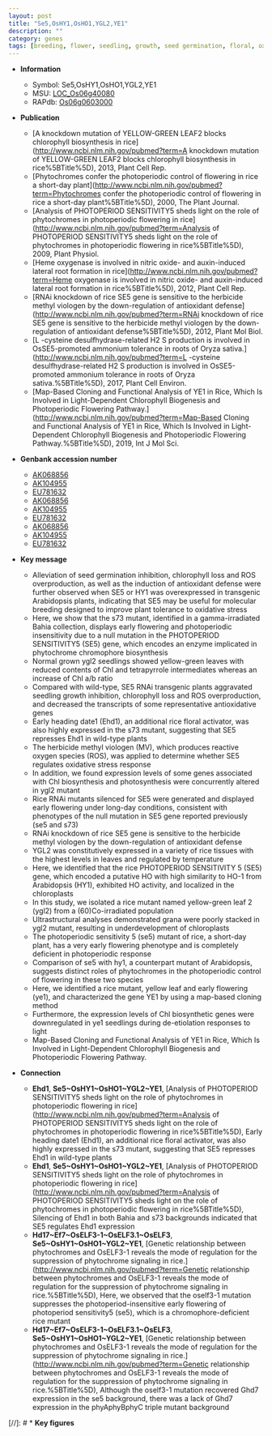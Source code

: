 ```yaml
---
layout: post
title: "Se5,OsHY1,OsHO1,YGL2,YE1"
description: ""
category: genes
tags: [breeding, flower, seedling, growth, seed germination, floral, oxidative, photosynthesis, defense, temperature, chloroplast, heading date, leaf, seed, seedlings, map-based cloning, chlorophyll biogenesis]
---
```


* **Information**  
    + Symbol: Se5,OsHY1,OsHO1,YGL2,YE1  
    + MSU: [LOC_Os06g40080](http://rice.plantbiology.msu.edu/cgi-bin/ORF_infopage.cgi?orf=LOC_Os06g40080)  
    + RAPdb: [Os06g0603000](http://rapdb.dna.affrc.go.jp/viewer/gbrowse_details/irgsp1?name=Os06g0603000)  

* **Publication**  
    + [A knockdown mutation of YELLOW-GREEN LEAF2 blocks chlorophyll biosynthesis in rice](http://www.ncbi.nlm.nih.gov/pubmed?term=A knockdown mutation of YELLOW-GREEN LEAF2 blocks chlorophyll biosynthesis in rice%5BTitle%5D), 2013, Plant Cell Rep.
    + [Phytochromes confer the photoperiodic control of flowering in rice a short-day plant](http://www.ncbi.nlm.nih.gov/pubmed?term=Phytochromes confer the photoperiodic control of flowering in rice a short-day plant%5BTitle%5D), 2000, The Plant Journal.
    + [Analysis of PHOTOPERIOD SENSITIVITY5 sheds light on the role of phytochromes in photoperiodic flowering in rice](http://www.ncbi.nlm.nih.gov/pubmed?term=Analysis of PHOTOPERIOD SENSITIVITY5 sheds light on the role of phytochromes in photoperiodic flowering in rice%5BTitle%5D), 2009, Plant Physiol.
    + [Heme oxygenase is involved in nitric oxide- and auxin-induced lateral root formation in rice](http://www.ncbi.nlm.nih.gov/pubmed?term=Heme oxygenase is involved in nitric oxide- and auxin-induced lateral root formation in rice%5BTitle%5D), 2012, Plant Cell Rep.
    + [RNAi knockdown of rice SE5 gene is sensitive to the herbicide methyl viologen by the down-regulation of antioxidant defense](http://www.ncbi.nlm.nih.gov/pubmed?term=RNAi knockdown of rice SE5 gene is sensitive to the herbicide methyl viologen by the down-regulation of antioxidant defense%5BTitle%5D), 2012, Plant Mol Biol.
    + [L -cysteine desulfhydrase-related H2 S production is involved in OsSE5-promoted ammonium tolerance in roots of Oryza sativa.](http://www.ncbi.nlm.nih.gov/pubmed?term=L -cysteine desulfhydrase-related H2 S production is involved in OsSE5-promoted ammonium tolerance in roots of Oryza sativa.%5BTitle%5D), 2017, Plant Cell Environ.
    + [Map-Based Cloning and Functional Analysis of YE1 in Rice, Which Is Involved in Light-Dependent Chlorophyll Biogenesis and Photoperiodic Flowering Pathway.](http://www.ncbi.nlm.nih.gov/pubmed?term=Map-Based Cloning and Functional Analysis of YE1 in Rice, Which Is Involved in Light-Dependent Chlorophyll Biogenesis and Photoperiodic Flowering Pathway.%5BTitle%5D), 2019, Int J Mol Sci.

* **Genbank accession number**  
    + [AK068856](http://www.ncbi.nlm.nih.gov/nuccore/AK068856)
    + [AK104955](http://www.ncbi.nlm.nih.gov/nuccore/AK104955)
    + [EU781632](http://www.ncbi.nlm.nih.gov/nuccore/EU781632)
    + [AK068856](http://www.ncbi.nlm.nih.gov/nuccore/AK068856)
    + [AK104955](http://www.ncbi.nlm.nih.gov/nuccore/AK104955)
    + [EU781632](http://www.ncbi.nlm.nih.gov/nuccore/EU781632)
    + [AK068856](http://www.ncbi.nlm.nih.gov/nuccore/AK068856)
    + [AK104955](http://www.ncbi.nlm.nih.gov/nuccore/AK104955)
    + [EU781632](http://www.ncbi.nlm.nih.gov/nuccore/EU781632)

* **Key message**  
    + Alleviation of seed germination inhibition, chlorophyll loss and ROS overproduction, as well as the induction of antioxidant defense were further observed when SE5 or HY1 was overexpressed in transgenic Arabidopsis plants, indicating that SE5 may be useful for molecular breeding designed to improve plant tolerance to oxidative stress
    + Here, we show that the s73 mutant, identified in a gamma-irradiated Bahia collection, displays early flowering and photoperiodic insensitivity due to a null mutation in the PHOTOPERIOD SENSITIVITY5 (SE5) gene, which encodes an enzyme implicated in phytochrome chromophore biosynthesis
    + Normal grown ygl2 seedlings showed yellow-green leaves with reduced contents of Chl and tetrapyrrole intermediates whereas an increase of Chl a/b ratio
    + Compared with wild-type, SE5 RNAi transgenic plants aggravated seedling growth inhibition, chlorophyll loss and ROS overproduction, and decreased the transcripts of some representative antioxidative genes
    + Early heading date1 (Ehd1), an additional rice floral activator, was also highly expressed in the s73 mutant, suggesting that SE5 represses Ehd1 in wild-type plants
    + The herbicide methyl viologen (MV), which produces reactive oxygen species (ROS), was applied to determine whether SE5 regulates oxidative stress response
    + In addition, we found expression levels of some genes associated with Chl biosynthesis and photosynthesis were concurrently altered in ygl2 mutant
    + Rice RNAi mutants silenced for SE5 were generated and displayed early flowering under long-day conditions, consistent with phenotypes of the null mutation in SE5 gene reported previously (se5 and s73)
    + RNAi knockdown of rice SE5 gene is sensitive to the herbicide methyl viologen by the down-regulation of antioxidant defense
    + YGL2 was constitutively expressed in a variety of rice tissues with the highest levels in leaves and regulated by temperature
    + Here, we identified that the rice PHOTOPERIOD SENSITIVITY 5 (SE5) gene, which encoded a putative HO with high similarity to HO-1 from Arabidopsis (HY1), exhibited HO activity, and localized in the chloroplasts
    + In this study, we isolated a rice mutant named yellow-green leaf 2 (ygl2) from a (60)Co-irradiated population
    + Ultrastructural analyses demonstrated grana were poorly stacked in ygl2 mutant, resulting in underdevelopment of chloroplasts
    + The photoperiodic sensitivity 5 (se5) mutant of rice, a short-day plant, has a very early flowering phenotype and is completely deficient in photoperiodic response
    + Comparison of se5 with hy1, a counterpart mutant of Arabidopsis, suggests distinct roles of phytochromes in the photoperiodic control of flowering in these two species
    + Here, we identified a rice mutant, yellow leaf and early flowering (ye1), and characterized the gene YE1 by using a map-based cloning method
    + Furthermore, the expression levels of Chl biosynthetic genes were downregulated in ye1 seedlings during de-etiolation responses to light
    + Map-Based Cloning and Functional Analysis of YE1 in Rice, Which Is Involved in Light-Dependent Chlorophyll Biogenesis and Photoperiodic Flowering Pathway.

* **Connection**  
    + __Ehd1__, __Se5~OsHY1~OsHO1~YGL2~YE1__, [Analysis of PHOTOPERIOD SENSITIVITY5 sheds light on the role of phytochromes in photoperiodic flowering in rice](http://www.ncbi.nlm.nih.gov/pubmed?term=Analysis of PHOTOPERIOD SENSITIVITY5 sheds light on the role of phytochromes in photoperiodic flowering in rice%5BTitle%5D), Early heading date1 (Ehd1), an additional rice floral activator, was also highly expressed in the s73 mutant, suggesting that SE5 represses Ehd1 in wild-type plants
    + __Ehd1__, __Se5~OsHY1~OsHO1~YGL2~YE1__, [Analysis of PHOTOPERIOD SENSITIVITY5 sheds light on the role of phytochromes in photoperiodic flowering in rice](http://www.ncbi.nlm.nih.gov/pubmed?term=Analysis of PHOTOPERIOD SENSITIVITY5 sheds light on the role of phytochromes in photoperiodic flowering in rice%5BTitle%5D), Silencing of Ehd1 in both Bahia and s73 backgrounds indicated that SE5 regulates Ehd1 expression
    + __Hd17~Ef7~OsELF3-1~OsELF3.1~OsELF3__, __Se5~OsHY1~OsHO1~YGL2~YE1__, [Genetic relationship between phytochromes and OsELF3-1 reveals the mode of regulation for the suppression of phytochrome signaling in rice.](http://www.ncbi.nlm.nih.gov/pubmed?term=Genetic relationship between phytochromes and OsELF3-1 reveals the mode of regulation for the suppression of phytochrome signaling in rice.%5BTitle%5D),  Here, we observed that the oself3-1 mutation suppresses the photoperiod-insensitive early flowering of photoperiod sensitivity5 (se5), which is a chromophore-deficient rice mutant
    + __Hd17~Ef7~OsELF3-1~OsELF3.1~OsELF3__, __Se5~OsHY1~OsHO1~YGL2~YE1__, [Genetic relationship between phytochromes and OsELF3-1 reveals the mode of regulation for the suppression of phytochrome signaling in rice.](http://www.ncbi.nlm.nih.gov/pubmed?term=Genetic relationship between phytochromes and OsELF3-1 reveals the mode of regulation for the suppression of phytochrome signaling in rice.%5BTitle%5D),  Although the oself3-1 mutation recovered Ghd7 expression in the se5 background, there was a lack of Ghd7 expression in the phyAphyBphyC triple mutant background

[//]: # * **Key figures**  


